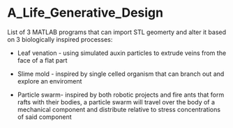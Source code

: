 # A_Life_Generative_Design
List of 3 MATLAB programs that can import STL geomerty and alter it based on 3 biologically inspired processes:

- Leaf venation - using simulated auxin particles to extrude veins from the face of a flat part

- Slime mold - inspired by  single celled organism that can branch out and explore an enviroment

- Particle swarm- inspired by both robotic projects and fire ants that form rafts with their bodies, a particle swarm will travel over the body of a mechanical component and distribute relative to stress concentrations of said component
